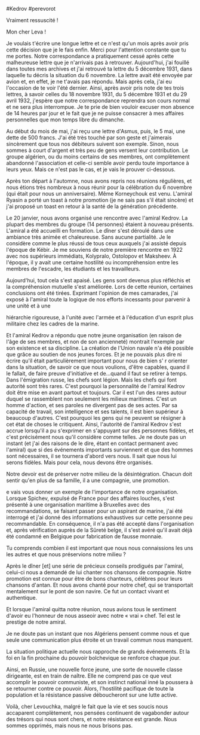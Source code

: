 #Kedrov
#perevorot


Vraiment ressuscité !

Mon cher Leva !

Je voulais t'écrire une longue lettre et ce n'est qu'un mois après avoir pris cette décision que je le fais enfin. Merci pour l'attention constante que tu me portes. Notre correspondance a pratiquement cessé après cette malheureuse lettre que je n'arrivais pas à retrouver. Aujourd'hui, j'ai fouillé dans toutes mes archives et j'ai retrouvé ta lettre du 5 décembre 1931, dans laquelle tu décris la situation du 6 novembre. La lettre avait été envoyée par avion et, en effet, je ne t'avais pas répondu. Mais après cela, j'ai eu l'occasion de te voir l'été dernier. Ainsi, après avoir pris note de tes trois lettres, à savoir celles du 18 novembre 1931, du 5 décembre 1931 et du 29 avril 1932, j'espère que notre correspondance reprendra son cours normal et ne sera plus interrompue. Je te prie de bien vouloir excuser mon absence de 14 heures par jour et le fait que je ne puisse consacrer à mes affaires personnelles que mon temps libre du dimanche.

Au début du mois de mai, j'ai reçu une lettre d'Asmus, puis, le 5 mai, une dette de 500 francs. J'ai été très touché par son geste et j'aimerais sincèrement que tous nos débiteurs suivent son exemple. Sinon, nous sommes à court d'argent et très peu de gens versent leur contribution. Le groupe algérien, ou du moins certains de ses membres, ont complètement abandonné l'association et celle-ci semble avoir perdu toute importance à leurs yeux. Mais ce n'est pas le cas, et je vais le prouver ci-dessous.

Après ton départ à l'automne, nous avons repris nos réunions régulières, et nous étions très nombreux à nous réunir pour la célébration du 6 novembre (qui était pour nous un anniversaire). Même Korneychouk est venu. L'amiral Ryasin a porté un toast à notre promotion (je ne sais pas s'il était sincère) et j'ai proposé un toast en retour à la santé de la génération précédente.

Le 20 janvier, nous avons organisé une rencontre avec l'amiral Kedrov. La plupart des membres du groupe (14 personnes) étaient à nouveau présents. L'amiral a été accueilli en formation. Le dîner s'est déroulé dans une ambiance très animée et chaleureuse. Sans aucune partialité. Je le considère comme le plus réussi de tous ceux auxquels j'ai assisté depuis l'époque de Kébir. Je me souviens de notre première rencontre en 1922 avec nos supérieurs immédiats, Kolypralo, Ostolopov et Maksheev. À l'époque, il y avait une certaine hostilité ou incompréhension entre les membres de l'escadre, les étudiants et les travailleurs.

Aujourd'hui, tout cela s'est apaisé. Les gens sont devenus plus réfléchis et la compréhension mutuelle s'est améliorée. Lors de cette réunion, certaines conclusions ont été tirées. Exprimant l'opinion de mes camarades, j'ai exposé à l'amiral toute la logique de nos efforts incessants pour parvenir à une unité et à une

hiérarchie rigoureuse, à l'unité avec l'armée et à l'éducation d'un esprit plus militaire chez les cadres de la marine.

Et l'amiral Kedrov a répondu que notre jeune organisation (en raison de l'âge de ses membres, et non de son ancienneté) montrait l'exemple par son existence et sa discipline. La création de l'Union navale n'a été possible que grâce au soutien de nos jeunes forces. Et je ne pouvais plus dire ni écrire qu'il était particulièrement important pour nous de bien s' r orienter dans la situation, de savoir ce que nous voulions, d'être capables, quand il le fallait, de faire preuve d'initiative et de...quand il faut se retirer à temps. Dans l'émigration russe, les chefs sont légion. Mais les chefs qui font autorité sont très rares. C'est pourquoi la personnalité de l'amiral Kedrov doit être mise en avant partout et toujours. Car il est l'un des rares autour duquel se rassemblent non seulement les milieux maritimes. C'est un homme d'action, et ses paroles ne divergent pas de ses actes. Par sa capacité de travail, son intelligence et ses talents, il est bien supérieur à beaucoup d'autres. C'est pourquoi les gens qui ne peuvent se résigner à cet état de choses le critiquent. Ainsi, l'autorité de l'amiral Kedrov s'est accrue lorsqu'il a pu s'exprimer en s'appuyant sur des personnes fidèles, et c'est précisément nous qu'il considère comme telles. Je ne doute pas un instant (et j'ai des raisons de le dire, étant en contact permanent avec l'amiral) que si des événements importants surviennent et que des hommes sont nécessaires, il se tournera d'abord vers nous. Il sait que nous lui serons fidèles. Mais pour cela, nous devons être organisés.

Notre devoir est de préserver notre milieu de la désintégration. Chacun doit sentir qu'en plus de sa famille, il a une compagnie, une promotion.

e vais vous donner un exemple de l'importance de notre organisation. Lorsque Spichev, expulsé de France pour des affaires louches, s'est présenté à une organisation maritime à Bruxelles avec des recommandations, se faisant passer pour un aspirant de marine, j'ai été interrogé et j'ai donné des informations exhaustives sur cette personne peu recommandable. En conséquence, il n'a pas été accepté dans l'organisation et, après vérification auprès de la Sûreté belge, il s'est avéré qu'il avait déjà été condamné en Belgique pour fabrication de fausse monnaie.

Tu comprends combien il est important que nous nous connaissions les uns les autres et que nous préservions notre milieu ?

Après le dîner [et] une série de précieux conseils prodigués par l'amiral, celui-ci nous a demandé de lui chanter nos chansons de compagnie. Notre promotion est connue pour être de bons chanteurs, célèbres pour leurs chansons d'antan. Et nous avons chanté pour notre chef, qui se transportait mentalement sur le pont de son navire. Ce fut un contact vivant et authentique.

Et lorsque l'amiral quitta notre réunion, nous avions tous le sentiment d'avoir eu l'honneur de nous asseoir avec notre « vrai » chef. Tel est le prestige de notre amiral.

Je ne doute pas un instant que nos Algériens pensent comme nous et que seule une communication plus étroite et un travail commun nous manquent.

La situation politique actuelle nous rapproche de grands événements. Et la foi en la fin prochaine du pouvoir bolchevique se renforce chaque jour.

Ainsi, en Russie, une nouvelle force jeune, une sorte de nouvelle classe dirigeante, est en train de naître. Elle ne comprend pas ce que veut accomplir le pouvoir communiste, et son instinct national inné la poussera à se retourner contre
ce pouvoir. Alors, l'hostilité pacifique de toute la population et la résistance passive déboucheront sur une lutte active.

Voilà, cher Levouchka, malgré le fait que la vie et ses soucis nous accaparent complètement, nos pensées continuent de vagabonder autour des trésors qui nous sont chers, et notre résistance est grande. Nous sommes opprimés, mais nous ne nous brisons pas.
